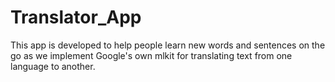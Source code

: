 # Translator_App 
This app is developed to help people learn new words and sentences on the go as we implement Google's own mlkit for translating text from one language to another.
